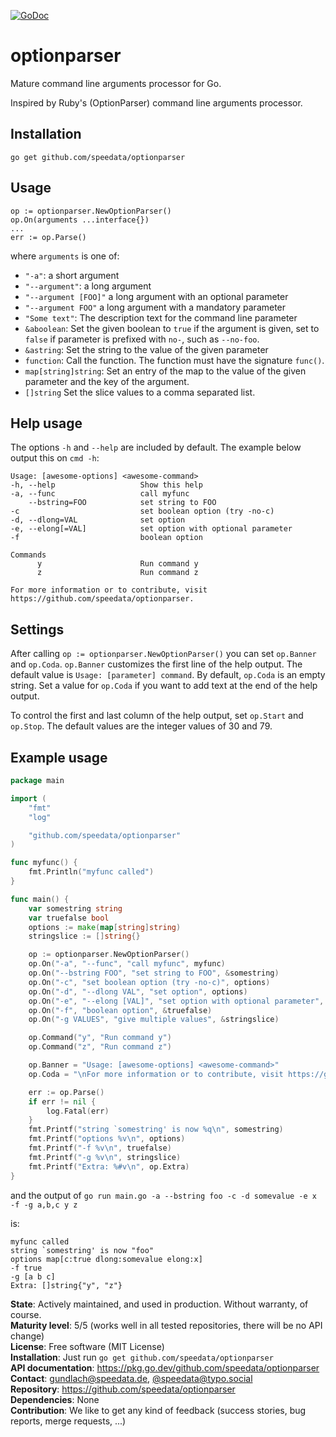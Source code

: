 [![GoDoc](https://pkg.go.dev/badge/github.com/speedata/optionparser)](https://pkg.go.dev/github.com/speedata/optionparser)


optionparser
============

Mature command line arguments processor for Go.

Inspired by Ruby's (OptionParser) command line arguments processor.

Installation
------------

    go get github.com/speedata/optionparser

Usage
-----

    op := optionparser.NewOptionParser()
    op.On(arguments ...interface{})
    ...
    err := op.Parse()

where `arguments` is one of:

 * `"-a"`: a short argument
 * `"--argument"`: a long argument
 * `"--argument [FOO]"` a long argument with an optional parameter
 * `"--argument FOO"` a long argument with a mandatory parameter
 * `"Some text"`: The description text for the command line parameter
 * `&aboolean`: Set the given boolean to `true` if the argument is given, set to `false` if parameter is prefixed with `no-`, such as `--no-foo`.
 * `&astring`: Set the string to the value of the given parameter
 * `function`: Call the function. The function must have the signature `func()`.
 * `map[string]string`: Set an entry of the map to the value of the given parameter and the key of the argument.
 * `[]string` Set the slice values to a comma separated list.

Help usage
----------

The options `-h` and `--help` are included by default. The example below output this on `cmd -h`:

    Usage: [awesome-options] <awesome-command>
    -h, --help                   Show this help
    -a, --func                   call myfunc
        --bstring=FOO            set string to FOO
    -c                           set boolean option (try -no-c)
    -d, --dlong=VAL              set option
    -e, --elong[=VAL]            set option with optional parameter
    -f                           boolean option

    Commands
          y                      Run command y
          z                      Run command z

    For more information or to contribute, visit https://github.com/speedata/optionparser.

Settings
--------

After calling  `op := optionparser.NewOptionParser()` you can set `op.Banner` and `op.Coda`. `op.Banner` customizes the first line of the help output. The default value is `Usage: [parameter] command`. By default, `op.Coda` is an empty string. Set a value for `op.Coda` if you want to add text at the end of the help output.

To control the first and last column of the help output, set `op.Start` and `op.Stop`. The default values are the integer values of 30 and 79.


Example usage
-------------

```go
package main

import (
	"fmt"
	"log"

	"github.com/speedata/optionparser"
)

func myfunc() {
	fmt.Println("myfunc called")
}

func main() {
	var somestring string
	var truefalse bool
	options := make(map[string]string)
	stringslice := []string{}

	op := optionparser.NewOptionParser()
	op.On("-a", "--func", "call myfunc", myfunc)
	op.On("--bstring FOO", "set string to FOO", &somestring)
	op.On("-c", "set boolean option (try -no-c)", options)
	op.On("-d", "--dlong VAL", "set option", options)
	op.On("-e", "--elong [VAL]", "set option with optional parameter", options)
	op.On("-f", "boolean option", &truefalse)
	op.On("-g VALUES", "give multiple values", &stringslice)

	op.Command("y", "Run command y")
	op.Command("z", "Run command z")

	op.Banner = "Usage: [awesome-options] <awesome-command>"
	op.Coda = "\nFor more information or to contribute, visit https://github.com/speedata/optionparser."

	err := op.Parse()
	if err != nil {
		log.Fatal(err)
	}
	fmt.Printf("string `somestring' is now %q\n", somestring)
	fmt.Printf("options %v\n", options)
	fmt.Printf("-f %v\n", truefalse)
	fmt.Printf("-g %v\n", stringslice)
	fmt.Printf("Extra: %#v\n", op.Extra)
}
```

and the output of `go run main.go -a --bstring foo -c -d somevalue -e x -f -g a,b,c y z`

is:

    myfunc called
    string `somestring' is now "foo"
    options map[c:true dlong:somevalue elong:x]
    -f true
    -g [a b c]
    Extra: []string{"y", "z"}



**State**: Actively maintained, and used in production. Without warranty, of course.<br>
**Maturity level**: 5/5 (works well in all tested repositories, there will be no API change)<br>
**License**: Free software (MIT License)<br>
**Installation**: Just run `go get github.com/speedata/optionparser`<br>
**API documentation**: https://pkg.go.dev/github.com/speedata/optionparser<br>
**Contact**: <gundlach@speedata.de>, [@speedata@typo.social](https://typo.social/@speedata)<br>
**Repository**: https://github.com/speedata/optionparser<br>
**Dependencies**: None<br>
**Contribution**: We like to get any kind of feedback (success stories, bug reports, merge requests, ...)

